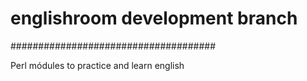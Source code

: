 #   englishroom development branch  #
#####################################


Perl módules to practice and learn english
